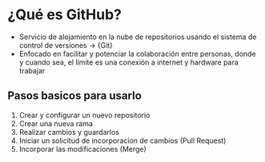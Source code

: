 # ¿Qué es GitHub?
- Servicio de alojamiento en la nube de repositorios usando el sistema de control de versiones → {Git}
- Enfocado en facilitar  y  potenciar la colaboración entre personas, donde  y cuando sea, el límite es una conexión a internet y hardware para trabajar

## Pasos basicos para usarlo
1. Crear y configurar un nuevo repositorio
2. Crear una nueva rama
3. Realizar cambios y guardarlos
4. Iniciar un solicitud de incorporacion de cambios (Pull Request)
5. Incorporar las modificaciones (Merge)
